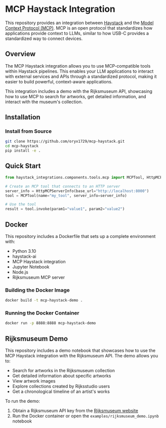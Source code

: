 # MCP Haystack Integration

This repository provides an integration between [Haystack](https://haystack.deepset.ai/) and the [Model Context Protocol (MCP)](https://modelcontextprotocol.io/introduction). MCP is an open protocol that standardizes how applications provide context to LLMs, similar to how USB-C provides a standardized way to connect devices.

## Overview

The MCP Haystack integration allows you to use MCP-compatible tools within Haystack pipelines. This enables your LLM applications to interact with external services and APIs through a standardized protocol, making it easier to build powerful, context-aware applications.

This integration includes a demo with the Rijksmuseum API, showcasing how to use MCP to search for artworks, get detailed information, and interact with the museum's collection.

## Installation

### Install from Source

```bash
git clone https://github.com/oryx1729/mcp-haystack.git
cd mcp-haystack
pip install -e .
```

## Quick Start

```python
from haystack_integrations.components.tools.mcp import MCPTool, HttpMCPServerInfo

# Create an MCP tool that connects to an HTTP server
server_info = HttpMCPServerInfo(base_url="http://localhost:8000")
tool = MCPTool(name="my_tool", server_info=server_info)

# Use the tool
result = tool.invoke(param1="value1", param2="value2")
```

## Docker

This repository includes a Dockerfile that sets up a complete environment with:
- Python 3.10
- haystack-ai
- MCP Haystack integration
- Jupyter Notebook
- Node.js
- Rijksmuseum MCP server

### Building the Docker Image

```bash
docker build -t mcp-haystack-demo .
```

### Running the Docker Container

```bash
docker run -p 8888:8888 mcp-haystack-demo
```

## Rijksmuseum Demo

This repository includes a demo notebook that showcases how to use the MCP Haystack integration with the Rijksmuseum API. The demo allows you to:

- Search for artworks in the Rijksmuseum collection
- Get detailed information about specific artworks
- View artwork images
- Explore collections created by Rijksstudio users
- Get a chronological timeline of an artist's works

To run the demo:

1. Obtain a Rijksmuseum API key from the [Rijksmuseum website](https://www.rijksmuseum.nl/en/research/conduct-research/data)
2. Run the Docker container or open the `examples/rijksmuseum_demo.ipynb` notebook

